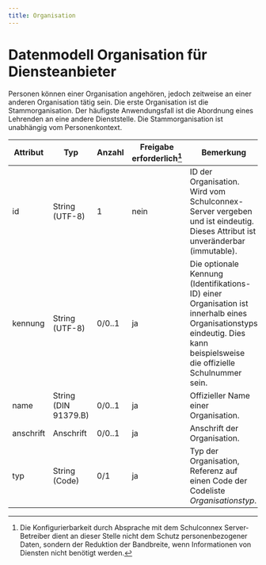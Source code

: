 ```yaml
---
title: Organisation
---
```


# Datenmodell Organisation für Diensteanbieter

Personen können einer Organisation angehören, jedoch zeitweise an einer anderen Organisation tätig sein. Die erste
Organisation ist die Stammorganisation. Der häufigste Anwendungsfall ist die Abordnung eines Lehrenden an eine
andere Dienststelle. Die Stammorganisation ist unabhängig vom Personenkontext.

Attribut | Typ | Anzahl | Freigabe erforderlich[^1] | Bemerkung
--- | --- | --- | --- | ---
id | String (UTF-8) | 1 | nein | ID der Organisation. Wird vom Schulconnex-Server vergeben und ist eindeutig. Dieses Attribut ist unveränderbar (immutable).
kennung | String (UTF-8) | 0/0..1 | ja | Die optionale Kennung (Identifikations-ID) einer Organisation ist innerhalb eines Organisationstyps eindeutig. Dies kann beispielsweise die offizielle Schulnummer sein.
name | String (DIN 91379.B) | 0/0..1 | ja | Offizieller Name einer Organisation.
anschrift | Anschrift | 0/0..1 | ja | Anschrift der Organisation.
typ | String (Code) | 0/1 | ja | Typ der Organisation, Referenz auf einen Code der Codeliste *Organisationstyp*.

[^1]: Die Konfigurierbarkeit durch Absprache mit dem Schulconnex Server-Betreiber dient an dieser Stelle nicht dem Schutz personenbezogener Daten, sondern der Reduktion der Bandbreite, wenn Informationen von Diensten nicht benötigt werden.
